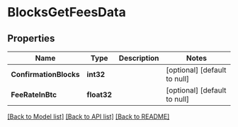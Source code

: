 # BlocksGetFeesData

## Properties
Name | Type | Description | Notes
------------ | ------------- | ------------- | -------------
**ConfirmationBlocks** | **int32** |  | [optional] [default to null]
**FeeRateInBtc** | **float32** |  | [optional] [default to null]

[[Back to Model list]](../README.md#documentation-for-models) [[Back to API list]](../README.md#documentation-for-api-endpoints) [[Back to README]](../README.md)


